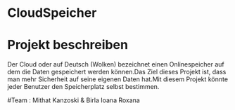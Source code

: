 # CloudSpeicher
# Projekt beschreiben
 Der Cloud oder auf Deutsch (Wolken) bezeichnet einen Onlinespeicher auf dem die Daten gespeichert werden können.Das Ziel dieses Projekt ist, dass man mehr Sicherheit auf seine eigenen Daten hat.Mit diesem Projekt könnte jeder Benutzer den Speicherplatz selbst bestimmen. 


#Team :
Mithat Kanzoski & Birla Ioana Roxana 
